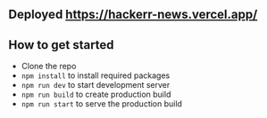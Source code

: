 ## Deployed https://hackerr-news.vercel.app/

## How to get started
- Clone the repo
- `npm install` to install required packages
- `npm run dev` to start development server
- `npm run build` to create production build
- `npm run start` to serve the production build
